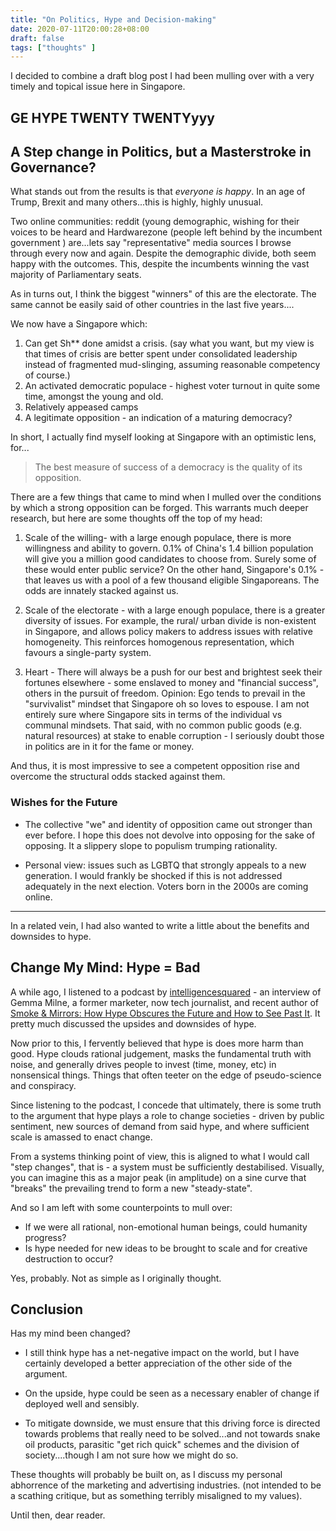```yaml
---
title: "On Politics, Hype and Decision-making"
date: 2020-07-11T20:00:28+08:00
draft: false
tags: ["thoughts" ]
---
```


I decided to combine a draft blog post I had been mulling over with a very timely and topical issue here in Singapore. 

## GE HYPE TWENTY TWENTYyyy

## A Step change in Politics, but a Masterstroke in Governance?

What stands out from the results is that *everyone is happy*. In an age of Trump, Brexit and many others...this is highly, highly unusual.

Two online communities: reddit (young demographic, wishing for their voices to be heard and Hardwarezone (people left behind by the incumbent government ) are...lets say "representative" media sources I browse through every now and again. Despite the demographic divide, both seem happy with the outcomes. This, despite the incumbents winning the vast majority of Parliamentary seats.

As in turns out, I think the biggest "winners" of this are the electorate. The same cannot be easily said of other countries in the last five years....

We now have a Singapore which:

1. Can get Sh** done amidst a crisis. (say what you want, but my view is that times of crisis are better spent under consolidated leadership instead of fragmented mud-slinging, assuming reasonable competency of course.)
2. An activated democratic populace - highest voter turnout in quite some time, amongst the young and old.
3. Relatively appeased camps
4. A legitimate opposition - an indication of a maturing democracy?

In short, I actually find myself looking at Singapore with an optimistic lens, for...

> The best measure of success of a democracy is the quality of its opposition. 

There are a few things that came to mind when I mulled over the conditions by which a strong opposition can be forged. This warrants much deeper research, but here are some thoughts off the top of my head:

1. Scale of the willing-  with a large enough populace, there is more willingness and ability to govern. 0.1% of China's 1.4 billion population will give you a million good candidates to choose from. Surely some of these would enter public service? On the other hand, Singapore's 0.1% - that leaves us with a pool of a few thousand eligible Singaporeans. The odds are innately stacked against us.

2. Scale of the electorate - with a large enough populace, there is a greater diversity of issues. For example, the rural/ urban divide is non-existent in Singapore, and allows policy makers to address issues with relative homogeneity. This reinforces homogenous representation, which favours a single-party system.
3. Heart - There will always be a push for our best and brightest seek their fortunes elsewhere - some enslaved to money  and "financial success", others in the pursuit of freedom. Opinion: Ego tends to prevail in the "survivalist" mindset that Singapore oh so loves to espouse. I am not entirely sure where Singapore sits in terms of the individual vs communal mindsets. That said, with no common public goods (e.g. natural resources) at stake to enable corruption - I seriously doubt those in politics are in it for the fame or money. 

And thus, it is most impressive to see a competent opposition rise and overcome the structural odds stacked against them.

### Wishes for the Future

- The collective "we" and identity of opposition came out stronger than ever before. I hope this does not devolve into opposing for the sake of opposing. It a slippery slope to populism trumping rationality.

- Personal view: issues such as LGBTQ that strongly appeals to a new generation. I would frankly be shocked if this is not addressed adequately in the next election. Voters born in the 2000s are coming online.

------

In a related vein, I had also wanted to write a little about the benefits and downsides to hype. 

## Change My Mind: Hype = Bad

A while ago, I listened to a podcast by [intelligencesquared](https://play.acast.com/s/intelligencesquared/hype-smokeandmirrors-withgemmamilneandcarlmiller) - an interview of Gemma Milne, a former marketer, now tech journalist, and recent author of [Smoke & Mirrors: How Hype Obscures the Future and How to See Past It](https://www.goodreads.com/book/show/50484475-smoke-mirrors). It pretty much discussed the upsides and downsides of hype.

Now prior to this, I fervently believed that hype is does more harm than good. Hype clouds rational judgement, masks the fundamental truth with noise, and generally drives people to invest (time, money, etc) in nonsensical things. Things that often teeter on the edge of pseudo-science and conspiracy.

Since listening to the podcast, I concede that ultimately, there is some truth to the argument that hype plays a role to change societies - driven by public sentiment, new sources of demand from said hype, and where sufficient scale is amassed to enact change.

From a systems thinking point of view, this is aligned to what I would call "step changes", that is - a system must be sufficiently destabilised. Visually, you can imagine this as a major peak (in amplitude) on a sine curve that "breaks" the prevailing trend to form a new "steady-state". 

And so I am left with some counterpoints to mull over:

* If we were all rational, non-emotional human beings, could humanity progress? 
* Is hype needed for new ideas to be brought to scale and  for creative destruction to occur? 

Yes, probably. Not as simple as I originally thought.

## Conclusion

Has my mind been changed?

* I still think hype has a net-negative impact on the world, but I have certainly developed a better appreciation of the other side of the argument. 

* On the upside, hype could be seen as a necessary enabler of change if deployed well and sensibly. 

* To mitigate downside, we must ensure that this driving force is directed towards problems that really need to be solved...and not towards snake oil products, parasitic "get rich quick" schemes and the division of society....though I am not sure how we might do so.

These thoughts will probably be built on, as I discuss my personal abhorrence of the marketing and advertising industries. (not intended to be a scathing critique, but as something terribly misaligned to my values).

Until then, dear reader.